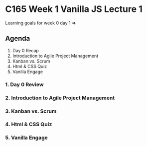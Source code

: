 # C165 Week 1 Vanilla JS Lecture 1

Learning goals for week 0 day 1 => 

## Agenda

1) Day 0 Recap
2) Introduction to Agile Project Management
3) Kanban vs. Scrum
4) Html & CSS Quiz
5) Vanilla Engage

### 1. Day 0 Review

### 2. Introduction to Agile Project Management

### 3. Kanban vs. Scrum

### 4. Html & CSS Quiz

### 5. Vanilla Engage

